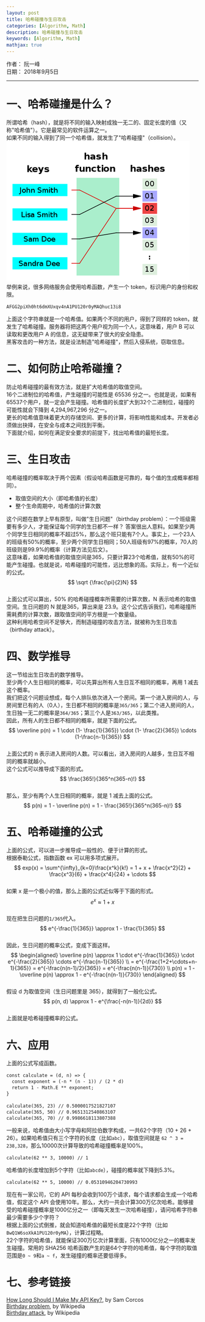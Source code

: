 ```yaml
---
layout: post
title: 哈希碰撞与生日攻击
categories: [Algorithm, Math]
description: 哈希碰撞与生日攻击
keywords: [Algorithm, Math]
mathjax: true
---
```


作者： 阮一峰  
日期： 2018年9月5日  

***  

# 一、哈希碰撞是什么？
所谓哈希（hash），就是将不同的输入映射成独一无二的、固定长度的值（又称"哈希值"）。它是最常见的软件运算之一。  
如果不同的输入得到了同一个哈希值，就发生了"哈希碰撞"（collision）。  
![](/images/posts/2021/hash/collision.png)  
举例来说，很多网络服务会使用哈希函数，产生一个 token，标识用户的身份和权限。  
```
AFGG2piXh0ht6dmXUxqv4nA1PU120r0yMAQhuc13i8
```
上面这个字符串就是一个哈希值。如果两个不同的用户，得到了同样的 token，就发生了哈希碰撞。服务器将把这两个用户视为同一个人，这意味着，用户 B 可以读取和更改用户 A 的信息，这无疑带来了很大的安全隐患。  
黑客攻击的一种方法，就是设法制造"哈希碰撞"，然后入侵系统，窃取信息。  
# 二、如何防止哈希碰撞？
防止哈希碰撞的最有效方法，就是扩大哈希值的取值空间。  
16个二进制位的哈希值，产生碰撞的可能性是 65536 分之一。也就是说，如果有65537个用户，就一定会产生碰撞。哈希值的长度扩大到32个二进制位，碰撞的可能性就会下降到 4,294,967,296 分之一。  
更长的哈希值意味着更大的存储空间、更多的计算，将影响性能和成本。开发者必须做出抉择，在安全与成本之间找到平衡。  
下面就介绍，如何在满足安全要求的前提下，找出哈希值的最短长度。  
# 三、生日攻击
哈希碰撞的概率取决于两个因素（假设哈希函数是可靠的，每个值的生成概率都相同）。  

- 取值空间的大小（即哈希值的长度）  
- 整个生命周期中，哈希值的计算次数  

这个问题在数学上早有原型，叫做"生日问题"（birthday problem）：一个班级需要有多少人，才能保证每个同学的生日都不一样？
答案很出人意料。如果至少两个同学生日相同的概率不超过5%，那么这个班只能有7个人。事实上，一个23人的班级有50%的概率，至少两个同学生日相同；50人班级有97%的概率，70人的班级则是99.9%的概率（计算方法见后文）。  
这意味着，如果哈希值的取值空间是365，只要计算23个哈希值，就有50%的可能产生碰撞。也就是说，哈希碰撞的可能性，远比想象的高。实际上，有一个近似的公式。  
$$ \sqrt {\frac{\pi}{2}N} $$  
上面公式可以算出，50% 的哈希碰撞概率所需要的计算次数，N 表示哈希的取值空间。生日问题的 N 就是365，算出来是 23.9。这个公式告诉我们，哈希碰撞所需耗费的计算次数，跟取值空间的平方根是一个数量级。  
这种利用哈希空间不足够大，而制造碰撞的攻击方法，就被称为生日攻击（birthday attack）。  
# 四、数学推导
这一节给出生日攻击的数学推导。  
至少两个人生日相同的概率，可以先算出所有人生日互不相同的概率，再用 1 减去这个概率。  
我们把这个问题设想成，每个人排队依次进入一个房间。第一个进入房间的人，与房间里已有的人（0人），生日都不相同的概率是`365/365`；第二个进入房间的人，生日独一无二的概率是`364/365`；第三个人是`363/365`，以此类推。  
因此，所有人的生日都不相同的概率，就是下面的公式。  
$$ \overline p(n) = 1 \cdot (1- \frac{1}{365}) \cdot (1- \frac{2}{365}) \cdots (1-\frac{n-1}{365}) $$  
上面公式的 n 表示进入房间的人数。可以看出，进入房间的人越多，生日互不相同的概率就越小。  
这个公式可以推导成下面的形式。  
$$ \frac{365!}{365^n(365-n)!} $$  
那么，至少有两个人生日相同的概率，就是 1 减去上面的公式。  
$$ p(n) = 1 - \overline p(n) = 1 - \frac{365!}{365^n(365-n)!} $$  
# 五、哈希碰撞的公式
上面的公式，可以进一步推导成一般性的、便于计算的形式。  
根据泰勒公式，指数函数 ex 可以用多项式展开。  
$$ exp(x) = \sum^{\infty}_{k=0}\frac{x^k}{k!} = 1 + x + \frac{x^2}{2} + \frac{x^3}{6} + \frac{x^4}{24} + \cdots $$  
如果 x 是一个极小的值，那么上面的公式近似等于下面的形式。  
$$ e^x \approx 1+x $$  
现在把生日问题的`1/365`代入。  
$$ e^{-\frac{1}{365}} \approx 1 - \frac{1}{365} $$  
因此，生日问题的概率公式，变成下面这样。  
$$
\begin{aligned}
\overline p(n) \approx 1 \cdot e^{-\frac{1}{365}} \cdot e^{-\frac{2}{365}} \cdots e^{-\frac{n-1}{365}} \\
= e^{-\frac{1+2+\cdots+n-1}{365}} = e^{-\frac{n(n-1)/2}{365}} = e^{-\frac{n(n-1)}{730}} \\
p(n) = 1 - \overline p(n) \approx 1 - e^{-\frac{n(n-1)}{730}}
\end{aligned}
$$  
假设 d 为取值空间（生日问题里是 365），就得到了一般化公式。  
$$ p(n, d) \approx 1 - e^{\frac{-n(n-1)}{2d}} $$  
上面就是哈希碰撞概率的公式。  
# 六、应用
上面的公式写成函数。  
```
const calculate = (d, n) => {
  const exponent = (-n * (n - 1)) / (2 * d)
  return 1 - Math.E ** exponent;
}

calculate(365, 23) // 0.5000017521827107
calculate(365, 50) // 0.9651312540863107
calculate(365, 70) // 0.9986618113807388
```
一般来说，哈希值由大小写字母和阿拉伯数字构成，一共62个字符（10 + 26 + 26）。如果哈希值只有三个字符的长度（比如`abc`），取值空间就是 `62 ^ 3 = 238,328`，那么10000次计算导致的哈希碰撞概率是100%。  
```
calculate(62 ** 3, 10000) // 1
```
哈希值的长度增加到5个字符（比如`abcde`），碰撞的概率就下降到5.3%。  
```
calculate(62 ** 5, 10000) // 0.05310946204730993
```
现在有一家公司，它的 API 每秒会收到100万个请求，每个请求都会生成一个哈希值，假定这个 API 会使用10年。那么，大约一共会计算300万亿次哈希。能够接受的哈希碰撞概率是1000亿分之一（即每天发生一次哈希碰撞），请问哈希字符串最少需要多少个字符？  
根据上面的公式倒推，就会知道哈希值的最短长度是22个字符（比如`BwQ1W6soXkA1PU120r0yMA`），计算过程略。  
22个字符的哈希值，就能保证300万亿次计算里面，只有1000亿分之一的概率发生碰撞。常用的 SHA256 哈希函数产生的是64个字符的哈希值，每个字符的取值范围是`0 ~ 9`和`a ~ f`，发生碰撞的概率还要低得多。  
# 七、参考链接
[How Long Should I Make My API Key?](https://medium.freecodecamp.org/how-long-should-i-make-my-api-key-833ebf2dc26f), by Sam Corcos  
[Birthday problem](https://en.wikipedia.org/wiki/Birthday_problem), by Wikipedia  
[Birthday attack](https://en.wikipedia.org/wiki/Birthday_attack), by Wikipedia  
